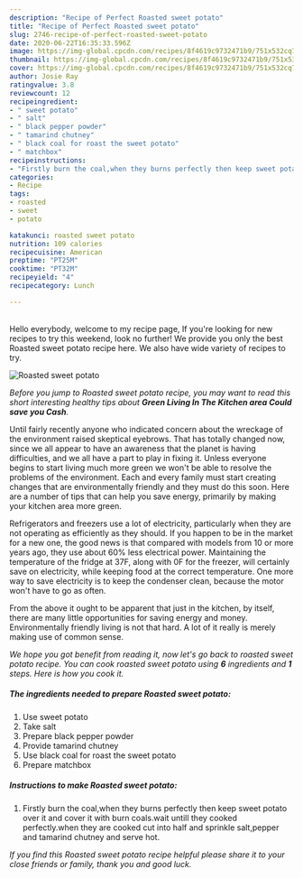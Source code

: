 ```yaml
---
description: "Recipe of Perfect Roasted sweet potato"
title: "Recipe of Perfect Roasted sweet potato"
slug: 2746-recipe-of-perfect-roasted-sweet-potato
date: 2020-06-22T16:35:33.596Z
image: https://img-global.cpcdn.com/recipes/8f4619c9732471b9/751x532cq70/roasted-sweet-potato-recipe-main-photo.jpg
thumbnail: https://img-global.cpcdn.com/recipes/8f4619c9732471b9/751x532cq70/roasted-sweet-potato-recipe-main-photo.jpg
cover: https://img-global.cpcdn.com/recipes/8f4619c9732471b9/751x532cq70/roasted-sweet-potato-recipe-main-photo.jpg
author: Josie Ray
ratingvalue: 3.8
reviewcount: 12
recipeingredient:
- " sweet potato"
- " salt"
- " black pepper powder"
- " tamarind chutney"
- " black coal for roast the sweet potato"
- " matchbox"
recipeinstructions:
- "Firstly burn the coal,when they burns perfectly then keep sweet potato over it and cover it with burn coals.wait untill they cooked perfectly.when they are cooked cut into half and sprinkle salt,pepper and tamarind chutney and serve hot."
categories:
- Recipe
tags:
- roasted
- sweet
- potato

katakunci: roasted sweet potato 
nutrition: 109 calories
recipecuisine: American
preptime: "PT25M"
cooktime: "PT32M"
recipeyield: "4"
recipecategory: Lunch

---
```

<br>
Hello everybody, welcome to my recipe page, If you're looking for new recipes to try this weekend, look no further! We provide you only the best Roasted sweet potato recipe here. We also have wide variety of recipes to try.
<br>


![Roasted sweet potato](https://img-global.cpcdn.com/recipes/8f4619c9732471b9/751x532cq70/roasted-sweet-potato-recipe-main-photo.jpg)

<i>Before you jump to Roasted sweet potato recipe, you may want to read this short interesting healthy tips about 
<strong>Green Living In The Kitchen area Could save you Cash</strong>.</i>
</br>

Until fairly recently anyone who indicated concern about the wreckage of the environment raised skeptical eyebrows. That has totally changed now, since we all appear to have an awareness that the planet is having difficulties, and we all have a part to play in fixing it. Unless everyone begins to start living much more green we won't be able to resolve the problems of the environment. Each and every family must start creating changes that are environmentally friendly and they must do this soon. Here are a number of tips that can help you save energy, primarily by making your kitchen area more green.

Refrigerators and freezers use a lot of electricity, particularly when they are not operating as efficiently as they should. If you happen to be in the market for a new one, the good news is that compared with models from 10 or more years ago, they use about 60% less electrical power. Maintaining the temperature of the fridge at 37F, along with 0F for the freezer, will certainly save on electricity, while keeping food at the correct temperature. One more way to save electricity is to keep the condenser clean, because the motor won't have to go as often.

From the above it ought to be apparent that just in the kitchen, by itself, there are many little opportunities for saving energy and money. Environmentally friendly living is not that hard. A lot of it really is merely making use of common sense.


<i>We hope you got benefit from reading it, now let's go back to roasted sweet potato recipe. You can cook roasted sweet potato using <strong>6</strong> ingredients and <strong>1</strong> steps. Here is how you cook it.
</i>

##### The ingredients needed to prepare Roasted sweet potato:

1. Use  sweet potato
1. Take  salt
1. Prepare  black pepper powder
1. Provide  tamarind chutney
1. Use  black coal for roast the sweet potato
1. Prepare  matchbox


##### Instructions to make Roasted sweet potato:

1. Firstly burn the coal,when they burns perfectly then keep sweet potato over it and cover it with burn coals.wait untill they cooked perfectly.when they are cooked cut into half and sprinkle salt,pepper and tamarind chutney and serve hot.


<i>If you find this Roasted sweet potato recipe helpful please share it to your close friends or family, thank you and good luck.</i>
